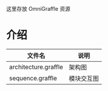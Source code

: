 这里存放 OmniGraffle 资源

# 介绍

| 文件名               | 说明       |
| -------------------- | ---------- |
| architecture.graffle | 架构图     |
| sequence.graffle     | 模块交互图 |
